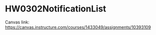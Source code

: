 # HW0302NotificationList

Canvas link:
https://canvas.instructure.com/courses/1433049/assignments/10393109
